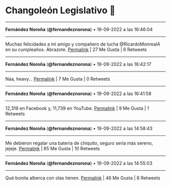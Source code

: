 # Changoleón Legislativo 🙈
*****
**Fernández Noroña** (**@fernandeznorona**) • 19-09-2022 a las 16:46:04
*****
Muchas felicidades a mi amigo y compañero de lucha @RicardoMonrealA en su cumpleaños. Abrazote.
[Permalink](https://twitter.com/fernandeznorona/status/1572024256149524480) | 27 Me Gusta | 6 Retweets
*****
**Fernández Noroña** (**@fernandeznorona**) • 19-09-2022 a las 16:42:17
*****
Naa, heavy…
[Permalink](https://twitter.com/fernandeznorona/status/1572023305422487554) | 7 Me Gusta | 0 Retweets
*****
**Fernández Noroña** (**@fernandeznorona**) • 19-09-2022 a las 16:41:58
*****
12,319 en Facebook y, 11,739 en YouTube.
[Permalink](https://twitter.com/fernandeznorona/status/1572023227119173637) | 9 Me Gusta | 1 Retweets
*****
**Fernández Noroña** (**@fernandeznorona**) • 19-09-2022 a las 14:58:43
*****
Me debieron regalar una batería de chiquito, seguro sería más sereno, jejeje.
[Permalink](https://twitter.com/fernandeznorona/status/1571997242730364930) | 65 Me Gusta | 10 Retweets
*****
**Fernández Noroña** (**@fernandeznorona**) • 19-09-2022 a las 14:55:03
*****
Qué bonita alberca con olas tienen.
[Permalink](https://twitter.com/fernandeznorona/status/1571996320931500032) | 46 Me Gusta | 6 Retweets